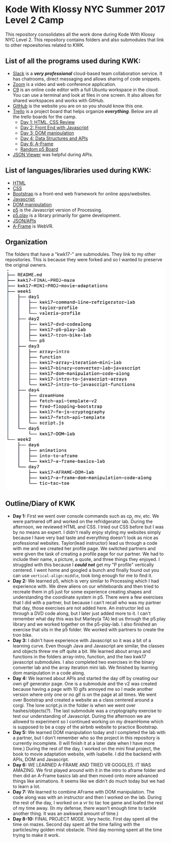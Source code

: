 # Kode With Klossy NYC Summer 2017 Level 2 Camp

This repository consolidates all the work done during Kode With Klossy NYC Level 2. This repository contains folders and also submodules that link to other repoesitories related to KWK.

## List of all the programs used during KWK:
  - [Slack](https://slack.com/) is a ***very professional*** cloud-based team collaboration service. It has chatrooms, direct messaging and allows sharing of code snippets. 
  - [Zoom](https://zoom.us/) is a video and web conference application. 
  - [C9](https://c9.io) is an online code editor with a full Ubuntu workspace in the cloud. You can use a terminal and look at files in one screen. It also allows for shared workspaces and works with GitHub.
  - [GitHub](https://github.com/) is the website you are on so you should know this one.
  - [Trello](https://trello.com/) is a project board that helps organize ***everything***. Below are all the trello boards for the camp.
      - [Day 1: HTML, CSS Review](https://trello.com/b/Df1y7sf6/front-end-with-js-day-1-html-css-review)
      - [Day 2: Front End with Javascript](https://trello.com/b/P5LOzKr4/front-end-with-js-day-2)
      - [Day 3: DOM manipulation](https://trello.com/b/HprG8MnP/front-end-with-js-day-3-javascript-and-dom-manipulation)
      - [Day 4: Data Structures and APIs](https://trello.com/b/NigCD4X5/front-end-with-js-day-4-data-structures-and-apis)
      - [Day 6: A-Frame](https://trello.com/b/Gsb1azq8/front-end-with-js-day-6-aframe)
      - [Random p5 Board](https://trello.com/b/4vrRpxya/3-day-p5-workshop-student-board)
  - [JSON Viewer](http://jsonviewer.stack.hu/) was helpful during APIs.

## List of languages/libraries used during KWK:
  - [HTML](https://www.w3schools.com/html/) 
  - [CSS](https://www.w3schools.com/css/)
  - [Bootstrap](https://getbootstrap.com/docs/4.0/getting-started/introduction/) is a front-end web framework for online apps/websites.
  - [Javascript](https://www.w3schools.com/js/)
  - [DOM manipulation](https://developer.mozilla.org/en-US/docs/Web/API/Document_Object_Model/Introduction)
  - [p5](https://p5js.org/reference/) is the Javascript version of Processing.
  - [p5.play](http://p5play.molleindustria.org/) is a library primarily for game development.
  - [JSON/APIs](https://www.w3schools.com/js/js_json.asp)
  - [A-Frame](https://aframe.io/docs/0.6.0/introduction/) is WebVR.
 
Organization
------
The folders that have a "kwk17-" are submodules. They link to my other repositories. This is because they were forked and so I wanted to preserve the original owners. 
![](https://github.com/clei1/kwk17/blob/master/repoOutline.png)

Outline/Diary of KWK
------
- **Day 1:** First we went over console commands such as cp, mv, etc. We were partnered off and worked on the refridgerator lab. During the afternoon, we reviewed HTML and CSS. I tried out CSS before but I was by no means an expert. I didn't really enjoy styling my websites simply because I have very bad taste and everything doesn't look as nice as professional websites. Taylor(lead instructor) lead us through a code with me and we created her profile page. We switched partners and were given the task of creating a profile page for our partner. We had to include their name, a picture, a quote, and three things they enjoyed. I struggled with this because I ***could not*** get my "P profile" vertically centered. I went home and googled a bunch and finally found out you can use `vertical-align:middle`, took long enough for me to find it.
- **Day 2:** We learned p5, which is very similar to Processing which I had experience with. We drew aliens on our whiteboards and then tried to recreate them in p5 just for some experience creating shapes and understanding the coordinate system in p5. There were a few exercises that I did with a partner, but because I can't recall who was my partner that day, those exercises are not added here. An instructor led us through a DVD code along, but I later just added more to it. I can't remember what day this was but Marley(a TA) led us through the p5.play library and we worked together on the p5-play-lab. I also finished an exercise that sits in the p5 folder. We worked with partners to create the tron bike.
- **Day 3:** I didn't have experience with Javascript so it was a bit of a learning curve. Even though Java and Javascript are similar, the classes and objects threw me off quite a bit. We learned about arrays and functions in the folders array-intro, function, and the two kwk17 javascript submodules. I also completed two exercises in the binary converter lab and the array iteration mini lab. We finished by learning dom manipulation in a code along.
- **Day 4:** We learned about APIs and started the day off by creating our own gif generator page. One is a submodule and the v2 was created because having a page with 10 gifs annoyed me so I made another version where only one or no gif is on the page at all times. We went over Bootstrap and created a website as a class centered around a corgi. The lone script.js in the folder is when we went over hashes/objects(?). The last submodule was a cryptography exercise to test our understanding of Javascript. During the afternoon we are allowed to experiment so I continued working on my dreamHome which is supposed to be a copy of the airbnb website to practice Bootstrap.
- **Day 5:** We learned DOM manipulation today and I completed the lab with a partner, but I don't remember who so the project in this repository is currently incomplete. (I will finish it at a later date when I have more time.) During the rest of the day, I worked on the mini final project, the book to movie adaptation website, with Isabelle. I did the backend with APIs, DOM and Javascript.
- **Day 6:** WE LEARNED A-FRAME AND TRIED VR GOGGLES. IT WAS AMAZING. We first played around with it in the intro to aframe folder and then did an A-Frame basics lab and then moved onto more advanced things like animations. It seems like we didn't do much today but we had to learn a lot.
- **Day 7:** We learned to combine AFrame with DOM manipulation. The code along was with an instructor and then I worked on the lab. During the rest of the day, I worked on a vr tic tac toe game and loafed the rest of my time away. (In my defense, there wasn't enough time to tackle another thing. It was an awkward amount of time.)
- **Day 8-10:** FINAL PROJECT MODE. Very hectic. First day spent all the time on mazes. Second day spent all the time failing with the particles/my golden mist obstacle. Third day morning spent all the time trying to make it work.
